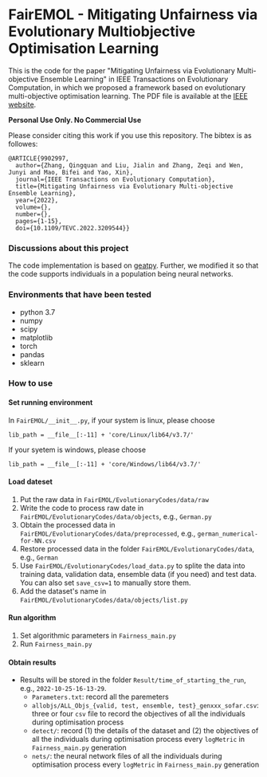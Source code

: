 # FairEMOL - Mitigating Unfairness via Evolutionary Multiobjective Optimisation Learning

This is the code for the paper "Mitigating Unfairness via Evolutionary Multi-objective Ensemble Learning" in 
IEEE Transactions on Evolutionary Computation, in which we proposed a framework based on evolutionary multi-objective 
optimisation learning. The PDF file is available at the [IEEE website](https://ieeexplore.ieee.org/document/9902997).

**Personal Use Only. No Commercial Use**

Please consider citing this work if you use this repository. The bibtex is as followes:

````
@ARTICLE{9902997,
  author={Zhang, Qingquan and Liu, Jialin and Zhang, Zeqi and Wen, Junyi and Mao, Bifei and Yao, Xin},
  journal={IEEE Transactions on Evolutionary Computation}, 
  title={Mitigating Unfairness via Evolutionary Multi-objective Ensemble Learning}, 
  year={2022},
  volume={},
  number={},
  pages={1-15},
  doi={10.1109/TEVC.2022.3209544}}
````

### Discussions about this project
The code implementation is based on [geatpy](https://github.com/geatpy-dev/geatpy). Further, we modified it so that the code supports individuals in a population being neural networks.

### Environments that have been tested
* python 3.7
* numpy 
* scipy 
* matplotlib 
* torch
* pandas
* sklearn


### How to use

#### Set running environment

In `FairEMOL/__init__.py`, if your system is linux, please choose

````lib_path = __file__[:-11] + 'core/Linux/lib64/v3.7/'````

If your syetem is windows, please choose

````lib_path = __file__[:-11] + 'core/Windows/lib64/v3.7/'  ````

#### Load dateset
1. Put the raw data in `FairEMOL/EvolutionaryCodes/data/raw`
2. Write the code to process raw date in `FairEMOL/EvolutionaryCodes/data/objects`, e.g., `German.py`
3. Obtain the processed data in `FairEMOL/EvolutionaryCodes/data/preprocessed`, e.g., `german_numerical-for-NN.csv`
4. Restore processed data in the folder `FairEMOL/EvolutionaryCodes/data`, e.g., `German`
5. Use `FairEMOL/EvolutionaryCodes/load_data.py` to splite the data into training data, validation data, ensemble data (if you need) and test data. You can also set `save_csv=1` to manually store them.
6. Add the dataset's name in `FairEMOL/EvolutionaryCodes/data/objects/list.py`

#### Run algorithm
1. Set algorithmic parameters in `Fairness_main.py`
2. Run `Fairness_main.py`

#### Obtain results
* Results will be stored in the folder `Result/time_of_starting_the_run`, e.g., `2022-10-25-16-13-29`. 
  * `Parameters.txt`: record all the paremeters
  * `allobjs/ALL_Objs_{valid, test, ensemble, test}_genxxx_sofar.csv`: three or four `csv` file to record the objectives of all the individuals during optimisation process
  * `detect/`: record (1) the details of the dataset and (2) the objectives of all the individuals during optimisation process every `logMetric` in `Fairness_main.py` generation
  * `nets/`: the neural network files of all the individuals during optimisation process every `logMetric` in `Fairness_main.py` generation